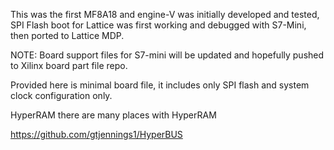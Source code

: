 
This was the first MF8A18 and engine-V was initially developed and tested, SPI Flash boot for Lattice was first working and debugged with S7-Mini, then ported to Lattice MDP.


NOTE: Board support files for S7-mini will be updated and hopefully pushed to Xilinx board part file repo.

Provided here is minimal board file, it includes only SPI flash and system clock configuration only.


HyperRAM there are many places with HyperRAM

https://github.com/gtjennings1/HyperBUS




